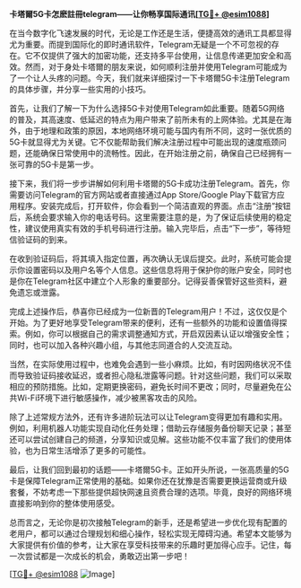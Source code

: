 **卡塔爾5G卡怎麽註冊telegram——让你畅享国际通讯[[TG💪+ @esim1088](https://t.me/s/esim1088)]**

在当今数字化飞速发展的时代，无论是工作还是生活，便捷高效的通讯工具都显得尤为重要。而提到国际化的即时通讯软件，Telegram无疑是一个不可忽视的存在。它不仅提供了强大的加密功能，还支持多平台使用，让信息传递更加安全和高效。然而，对于身处卡塔爾的朋友来说，如何顺利注册并使用Telegram可能成为了一个让人头疼的问题。今天，我们就来详细探讨一下卡塔爾5G卡注册Telegram的具体步骤，并分享一些实用的小技巧。

首先，让我们了解一下为什么选择5G卡对使用Telegram如此重要。随着5G网络的普及，其高速度、低延迟的特点为用户带来了前所未有的上网体验。尤其是在海外，由于地理和政策的原因，本地网络环境可能与国内有所不同，这时一张优质的5G卡就显得尤为关键。它不仅能帮助我们解决注册过程中可能出现的速度瓶颈问题，还能确保日常使用中的流畅性。因此，在开始注册之前，确保自己已经拥有一张可靠的5G卡是第一步。

接下来，我们将一步步讲解如何利用卡塔爾的5G卡成功注册Telegram。首先，你需要访问Telegram的官方网站或者直接通过App Store/Google Play下载官方应用程序。安装完成后，打开软件，你会看到一个简洁直观的界面。点击“注册”按钮后，系统会要求输入你的电话号码。这里需要注意的是，为了保证后续使用的稳定性，建议使用真实有效的手机号码进行注册。输入完毕后，点击“下一步”，等待短信验证码的到来。

在收到验证码后，将其填入指定位置，再次确认无误后提交。此时，系统可能会提示你设置密码以及用户名等个人信息。这些信息将用于保护你的账户安全，同时也是你在Telegram社区中建立个人形象的重要部分。记得妥善保管好这些资料，避免遗忘或泄露。

完成上述操作后，恭喜你已经成为一位新晋的Telegram用户！不过，这仅仅是个开始。为了更好地享受Telegram带来的便利，还有一些额外的功能和设置值得探索。例如，你可以根据自己的需求调整通知方式，开启双因素认证以增强安全性；同时，也可以加入各种兴趣小组，与其他志同道合的人交流互动。

当然，在实际使用过程中，也难免会遇到一些小麻烦。比如，有时因网络状况不佳而导致验证码接收延迟，或者担心隐私泄露等问题。针对这些问题，我们可以采取相应的预防措施。比如，定期更换密码，避免长时间不更改；同时，尽量避免在公共Wi-Fi环境下进行敏感操作，减少被黑客攻击的风险。

除了上述常规方法外，还有许多进阶玩法可以让Telegram变得更加有趣和实用。例如，利用机器人功能实现自动化任务处理；借助云存储服务备份聊天记录；甚至还可以尝试创建自己的频道，分享知识或见解。这些功能不仅丰富了我们的使用体验，也为日常生活增添了更多的可能性。

最后，让我们回到最初的话题——卡塔爾5G卡。正如开头所说，一张高质量的5G卡是保障Telegram正常使用的基础。如果你还在犹豫是否需要更换运营商或升级套餐，不妨考虑一下那些提供超快网速且资费合理的选项。毕竟，良好的网络环境直接影响到你的整体使用感受。

总而言之，无论你是初次接触Telegram的新手，还是希望进一步优化现有配置的老用户，都可以通过合理规划和细心操作，轻松实现无障碍沟通。希望本文能够为大家提供有价值的参考，让大家在享受科技带来的乐趣时更加得心应手。记住，每一次尝试都是一次成长的机会，勇敢迈出第一步吧！

[[TG💪+ @esim1088](https://t.me/s/esim1088) ![Image](https://i.postimg.cc/4NQfJmqS/Snipaste-2025-05-13-00-14-12.png)]